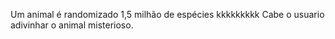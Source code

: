Um animal é randomizado 1,5 milhão de espécies kkkkkkkkk
Cabe o usuario adivinhar o animal misterioso.
